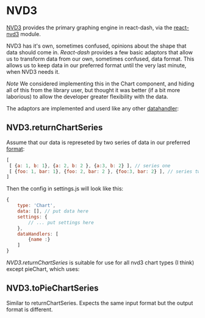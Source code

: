 # NVD3
[NVD3](http://nvd3.org) provides the primary graphing engine in react-dash, via the [react-nvd3](https://github.com/NuCivic/react-nvd3) module.

NVD3 has it's own, sometimes confused, opinions about the shape that data should come in. *React-dash* provides a few basic adaptors that allow us to transform data from our own, sometimes confused, data format. This allows us to keep data in our preferred format until the very last minute, when NVD3 needs it.

*Note* We considered implementing this in the Chart component, and hiding all of this from the library user, but thought it was better (if a bit more laborious) to allow the developer greater flexibility with the data.

The adaptors are implemented and userd like any other [datahandler](datahandlers):

## NVD3.returnChartSeries
Assume that our data is represeted by two series of data in our preferred [format](format):

```javascript
[ 
 [ {a: 1, b: 1}, {a: 2, b: 2 }, {a:3, b: 2} ], // series one
 [ {foo: 1, bar: 1}, {foo: 2, bar: 2 }, {foo:3, bar: 2} ], // series two
]

```

Then the config in settings.js will look like this:
```javascript
{
    type: 'Chart',
    data: [], // put data here
    settings: {
        // ... put settings here
    },
    dataHandlers: [
        {name :}
    ]
}
```

*NVD3.returnChartSeries* is suitable for use for all nvd3 chart types (I think) except pieChart, which uses:

## NVD3.toPieChartSeries
Similar to returnChartSeries. Expects the same input format but the output format is different.
